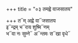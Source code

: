 +++
title = "०३ तमह्वे वाजसातय"

+++
त᳓म् अह्वे वा᳓जसातय  
इ᳓न्द्रम् भ᳓राय शुष्मि᳓णम्  
भ᳓वा नः सुम्ने᳓ अ᳓न्तमः स᳓खा वृधे᳓